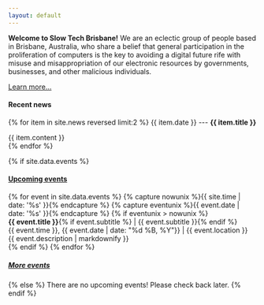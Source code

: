 ```yaml
---
layout: default
---
```


__Welcome to Slow Tech Brisbane!__ We are an eclectic group of people based in Brisbane, Australia, who share a belief that general participation in the proliferation of computers is the key to avoiding a digital future rife with misuse and misappropriation of our electronic resources by governments, businesses, and other malicious individuals.

[Learn more...](/about/)

#### Recent news

{% for item in site.news reversed limit:2 %}
  {{ item.date }} --- <strong>{{ item.title }}</strong>

  <div class="index-news">
    {{ item.content }}
  </div>
{% endfor %}

{% if site.data.events %}

#### [Upcoming events](/events/)

<div id="events">
{% for event in site.data.events %}
  {% capture nowunix %}{{ site.time | date: '%s' }}{% endcapture %}
  {% capture eventunix %}{{ event.date | date: '%s' }}{% endcapture %}
  {% if eventunix > nowunix %}
  <div class="event">
    <strong>{{ event.title }}</strong>{% if event.subtitle %} | {{ event.subtitle }}{% endif %}
    <div class="meta">
      <span class="time">{{ event.time }}, {{ event.date | date: "%d %B, %Y"}}</span>
    <span class="separator">|</span>
    {{ event.location }} <a href="https://www.openstreetmap.org/{{ event.osm }}"><i class="fa fa-location-arrow"></i></a>
    </div>
    <div class="description">{{ event.description | markdownify }}</div>
  {% endif %}
{% endfor %}
</div>
</div>

##### [More events](/events/)

{% else %}
  There are no upcoming events! Please check back later.
{% endif %}
